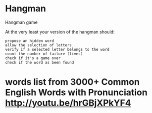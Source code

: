 # Hangman
Hangman game

At the very least your version of the hangman should:

    propose an hidden word
    allow the selection of letters
    verify if a selected letter belongs to the word
    count the number of failure (lives)
    check if it's a game over
    check if the word as been found


words list from 3000+ Common English Words with Pronunciation
http://youtu.be/hrGBjXPkYF4
===========================

